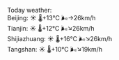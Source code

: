 Today weather:  
Beijing: ☀️ 🌡️+13°C 🌬️→26km/h  
Tianjin: ☀️ 🌡️+12°C 🌬️↘26km/h  
Shijiazhuang: ☀️ 🌡️+16°C 🌬️↘26km/h  
Tangshan: ☀️ 🌡️+10°C 🌬️↘19km/h  
